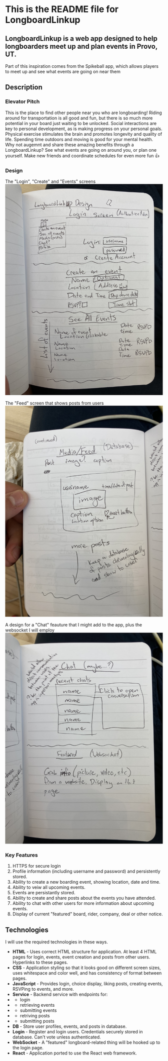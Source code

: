 # This is the README file for LongboardLinkup
## LongboardLinkup is a web app designed to help longboarders meet up and plan events in Provo, UT.
Part of this inspiration comes from the Spikeball app, which allows players 
to meet up and see what events are going on near them

## Description
### Elevator Pitch
This is the place to find other people near you who are longboarding! Riding around for transportation is all good and fun, but there is so much more potential in your board just waiting to be unlocked. Social interactions are key to personal development, as is making progress on your personal goals. Physical exercise stimulates the brain and promotes longevity and quality of life. Spending time outdoors and moving is good for your mental health. Why not augemnt and share these amazing benefits through a LongboardLinkup? See what events are going on around you, or plan one yourself. Make new friends and coordinate schedules for even more fun 👍


### Design
The "Login", "Create" and "Events" screens
![Picture of the page that shows my design for the login, create and events screens of my application](assets/design1.jpeg)

The "Feed" screen that shows posts from users
![Picture of the page that shows my design for the feed screen of my application](assets/design2.jpeg)

A design for a "Chat" feauture that I might add to the app, 
plus the websocket I will employ
![Picture of the page that shows my design for the potential chat feature of my application](assets/design3.jpeg)

### Key Features
1. HTTPS for secure login
2. Profile information (including username and password) and persistently stored.
3. Ability to create a new boarding event, showing location, date and time.
4. Ability to veiw all upcoming events.
5. Events are persistantly stored.
6. Ability to create and share posts about the events you have attended.
7. Ability to chat with other users for more information about upcoming events.
8. Display of current "featured" board, rider, company, deal or other notice.

## Technologies

I will use the required technologies in these ways.

* __HTML__ - Uses correct HTML structure for application. At least 4 HTML pages for login, events, event creation and posts from other users. Hyperlinks to these pages. 
* __CSS__ - Application styling so that it looks good on different screen sizes, uses whitespace and color well, and has consistency of format between pages.
* __JavaScript__ - Provides login, choice display, liking posts, creating events, RSVPing to events, and more.
* __Service__ - Backend service with endpoints for:
* * login
* * retrieving events
* * submitting events
* * retriving posts
* * submitting posts
* __DB__ - Store user profiles, events, and posts in database.
* __Login__ - Register and login users. Credentials securely stored in database. Can't vote unless authenticated.
* __WebSocket__ - A "featured" longboard-related thing will be hooked up to the login page. 
* __React__ - Application ported to use the React web framework.